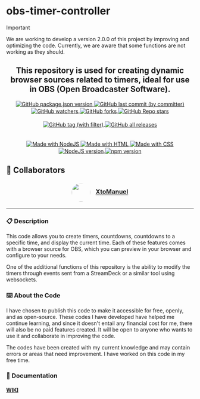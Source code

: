 # obs-timer-controller

> [!IMPORTANT]  
> We are working to develop a version 2.0.0 of this project by improving and optimizing the code. Currently, we are aware that some functions are not working as they should.

<h2 align="center">This repository is used for creating dynamic browser sources related to timers, ideal for use in OBS (Open Broadcaster Software).</h2>

<div align="center">
<a href="https://github.com/BrowserSourcesForOBS/obs-timer-controller">
<img src="https://img.shields.io/github/package-json/v/BrowserSourcesForOBS/obs-timer-controller?style=for-the-badge" alt="GitHub package.json version" style="vertical-align:middle">
</a>
<a href="https://github.com/BrowserSourcesForOBS/obs-timer-controller">
<img src="https://img.shields.io/github/last-commit/BrowserSourcesForOBS/obs-timer-controller?style=for-the-badge" alt="GitHub last commit (by committer)" style="vertical-align:middle">
</a>
<br>
<a href="https://github.com/BrowserSourcesForOBS/obs-timer-controller">
<img src="https://img.shields.io/github/watchers/BrowserSourcesForOBS/obs-timer-controller?style=for-the-badge" alt="GitHub watchers" style="vertical-align:middle">
</a>
<a href="https://github.com/BrowserSourcesForOBS/obs-timer-controller">
<img src="https://img.shields.io/github/forks/BrowserSourcesForOBS/obs-timer-controller?style=for-the-badge" alt="GitHub forks" style="vertical-align:middle">
</a>
<a href="https://github.com/BrowserSourcesForOBS/obs-timer-controller">
<img src="https://img.shields.io/github/stars/BrowserSourcesForOBS/obs-timer-controller?style=for-the-badge" alt="GitHub Repo stars" style="vertical-align:middle">
</a>
<br>
<br>
<a href="https://github.com/BrowserSourcesForOBS/obs-timer-controller/releases/latest">
<img src="https://img.shields.io/github/v/tag/BrowserSourcesForOBS/obs-timer-controller?style=for-the-badge&label=LATEST%20RELEASE%20VERSION" alt="GitHub tag (with filter)" style="vertical-align:middle">
</a>
<a href="https://github.com/BrowserSourcesForOBS/obs-timer-controller/releases/latest">
<img src="https://img.shields.io/github/downloads/BrowserSourcesForOBS/obs-timer-controller/total?style=for-the-badge" alt="GitHub all releases" style="vertical-align:middle">
</a>
<br>
<br>
<br>
<a href="https://nodejs.org/en">
<img src="https://img.shields.io/badge/MADE%20WITH-NodeJS-yellow?style=for-the-badge&logo=javascript" alt="Made with NodeJS" style="vertical-align:middle">
</a>
<a href="https://github.com/BrowserSourcesForOBS/obs-timer-controller">
<img src="https://img.shields.io/badge/MADE%20WITH-HTML-orange?style=for-the-badge&logo=html5" alt="Made with HTML" style="vertical-align:middle">
</a>
<a href="https://github.com/BrowserSourcesForOBS/obs-timer-controller">
<img src="https://img.shields.io/badge/MADE%20WITH-CSS-blue?style=for-the-badge&logo=css3" alt="Made with CSS" style="vertical-align:middle">
</a>
<br>
<a href="https://nodejs.org/en/download">
<img src="https://img.shields.io/badge/VERSION-18.18.0%20LTS-yellow?style=for-the-badge&logo=javascript" alt="NodeJS version" style="vertical-align:middle">
</a>
<a href="https://www.npmjs.com/">
<img src="https://img.shields.io/badge/VERSION-10.2.0-red?style=for-the-badge&logo=npm" alt="npm version" style="vertical-align:middle">
</a>
</div>

## :busts_in_silhouette: Collaborators

<div align="center"><h3><a href="https://github.com/XtoMHA96"><img src="https://github.com/XtoMHA96.png?size=50" alt="" style="vertical-align:middle; border-radius:50%" height="50"></a><span style="display:inline-block; width: 10px;"></span> <a href="https://github.com/XtoMHA96"><b>XtoManuel</b></a></h3></div>
<!--&nbsp;&nbsp;&nbsp;&nbsp;-->

___

### :clipboard: Description

This code allows you to create timers, countdowns, countdowns to a specific time, and display the current time. Each of these features comes with a browser source for OBS, which you can preview in your browser and configure to your needs.

One of the additional functions of this repository is the ability to modify the timers through events sent from a StreamDeck or a similar tool using websockets.

### :keyboard: About the Code

I have chosen to publish this code to make it accessible for free, openly, and as open-source. These codes I have developed have helped me continue learning, and since it doesn't entail any financial cost for me, there will also be no paid features created. It will be open to anyone who wants to use it and collaborate in improving the code.

The codes have been created with my current knowledge and may contain errors or areas that need improvement. I have worked on this code in my free time.

### :book: Documentation

#### [WIKI](https://github.com/BrowserSourcesForOBS/obs-timer-controller/wiki 'WIKI')
